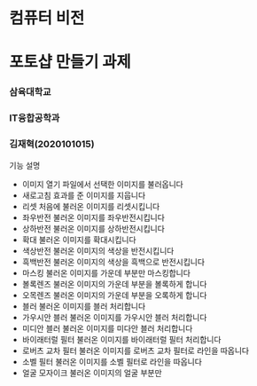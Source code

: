 # 컴퓨터 비전
# 포토샵 만들기 과제

### 삼육대학교
### IT융합공학과
### 김재혁(2020101015)

기능 설명

* 이미지 열기
  파일에서 선택한 이미지를 불러옵니다
* 새로고침
  효과를 준 이미지를 지웁니다
* 리셋
  처음에 불러온 이미지를 리셋시킵니다
* 좌우반전
  불러온 이미지를 좌우반전시킵니다
* 상하반전
  불러온 이미지를 상하반전시킵니다
* 확대
  불러온 이미지를 확대시킵니다
* 색상반전
  불러온 이미지의 색상을 반전시킵니다
* 흑백반전
  불러온 이미지의 색상을 흑백으로 반전시킵니다
* 마스킹
  불러온 이미지를 가운데 부분만 마스킹합니다
* 볼록렌즈
  불러온 이미지의 가운데 부분을 볼록하게 합니다
* 오목렌즈
  불러온 이미지의 가운데 부분을 오록하게 합니다
* 블러
  불러온 이미지를 블러 처리합니다
* 가우시안 블러
  불러온 이미지를 가우시안 블러 처리합니다
* 미디안 블러
  불러온 이미지를 미다안 블러 처리합니다
* 바이래터럴 필터
  불러온 이미지를 바이래터럴 필터 처리합니다
* 로버츠 교차 필터
  불러온 이미지를 로버츠 교차 필터로 라인을 따옵니다
* 소벨 필터
  불러온 이미지를 소벨 필터로 라인을 따옵니다
* 얼굴 모자이크
  불러온 이미지의 얼굴 부분만 
